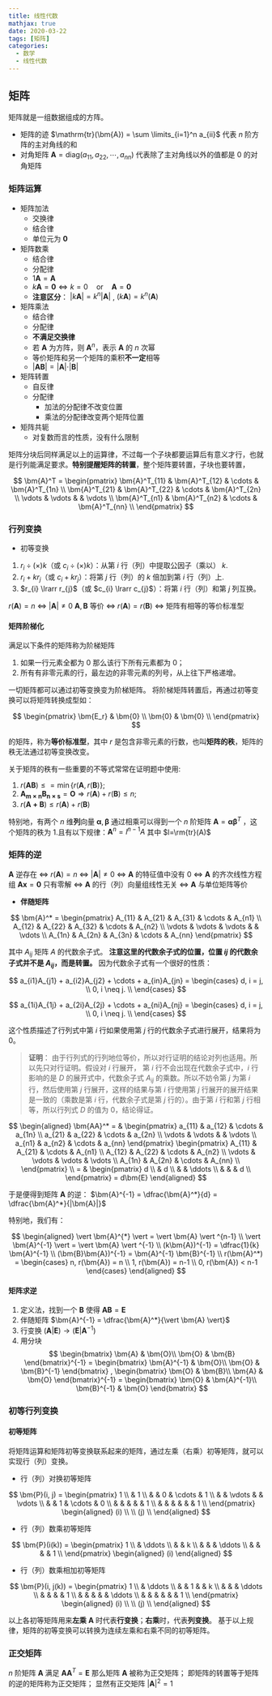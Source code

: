 ```yaml
---
title: 线性代数
mathjax: true
date: 2020-03-22
tags: [矩阵]
categories:
  - 数学
  - 线性代数
---
```


## 矩阵

矩阵就是一组数据组成的方阵。

- 矩阵的迹 $\mathrm{tr}(\bm{A}) = \sum \limits_{i=1}^n a_{ii}$ 代表 $n$ 阶方阵的主对角线的和
- 对角矩阵 $\bm{A} = \mathrm{diag}(a_{11}, a_{22}, \cdots, a_{nn})$ 代表除了主对角线以外的值都是 $0$ 的对角矩阵

### 矩阵运算

- 矩阵加法
  - 交换律
  - 结合律
  - 单位元为 $\bm{0}$
- 矩阵数乘
  - 结合律
  - 分配律
  - $1 \bm{A} = \bm{A}$
  - $k \bm{A} = \bm{0} \Leftrightarrow k = 0 \quad \text{or} \quad \bm{A} = \bm{0}$
  - **注意区分**： $\vert k \bm{A} \vert = k^n \vert \bm{A} \vert$ , $( k \bm{A} ) = k^n ( \bm{A} )$
- 矩阵乘法
  - 结合律
  - 分配律
  - **不满足交换律**
  - 若 $\bm{A}$ 为方阵，则 $\bm{A}^n$，表示 $\bm{A}$ 的 $n$ 次幂
  - 等价矩阵和另一个矩阵的乘积**不一定**相等
  - $\vert \bm{A} \bm{B} \vert = \vert \bm{A} \vert \cdot \vert \bm{B} \vert$
- 矩阵转置
  - 自反律
  - 分配律
    - 加法的分配律不改变位置
    - 乘法的分配律改变两个矩阵位置
- 矩阵共轭
  - 对复数而言的性质，没有什么限制

矩阵分块后同样满足以上的运算律，不过每一个子块都要运算后有意义才行，也就是行列能满足要求。**特别提醒矩阵的转置**，整个矩阵要转置，子块也要转置，

$$
\bm{A}^T =
\begin{pmatrix}
\bm{A}^T_{11} & \bm{A}^T_{12} & \cdots & \bm{A}^T_{1n} \\
\bm{A}^T_{21} & \bm{A}^T_{22} & \cdots & \bm{A}^T_{2n} \\
\vdots        & \vdots        &        & \vdots        \\
\bm{A}^T_{n1} & \bm{A}^T_{n2} & \cdots & \bm{A}^T_{nn} \\
\end{pmatrix}
$$

### 行列变换

- 初等变换

1. $r_{i} \div(\times) k$（或 $c_{i} \div(\times) k$）：从第 $i$ 行（列）中提取公因子（乘以） $k$.
2. $r_{i} + kr_{j}$（或 $c_{i} + kr_{j}$）：将第 $j$ 行（列）的 $k$ 倍加到第 $i$ 行（列）上.
3. $r_{i} \lrarr r_{j}$（或 $c_{i} \lrarr c_{j}$）：将第 $i$ 行（列）和第 $j$ 列互换。

$r(\bm{A}) = n$ $\Leftrightarrow$ $\vert \bm{A} \vert \ne 0$
$\bm{A}, \bm{B}$ 等价 $\Leftrightarrow$ $r(\bm{A}) = r(\bm{B})$ $\Leftrightarrow$ 矩阵有相等的等价标准型

#### 矩阵阶梯化

满足以下条件的矩阵称为阶梯矩阵

1. 如果一行元素全都为 $0$ 那么该行下所有元素都为 $0$；
2. 所有有非零元素的行，最左边的非零元素的列号，从上往下严格递增。

一切矩阵都可以通过初等变换变为阶梯矩阵。
将阶梯矩阵转置后，再通过初等变换可以将矩阵转换成型如：

$$
\begin{pmatrix}
\bm{E_r} & \bm{0} \\
\bm{0}   & \bm{0} \\
\end{pmatrix}
$$

的矩阵，称为**等价标准型**，其中 $r$ 是包含非零元素的行数，也叫**矩阵的秩**，矩阵的秩无法通过初等变换改变。

关于矩阵的秩有一些重要的不等式常常在证明题中使用:

1. $r(\bm{AB}) \leq = \min \{r(\bm{A}, r(\bm{B})\}$;
2. $\bm{A_{m\times n}B_{n\times s}} = \bm{O} \Rightarrow r(\bm{A}) + r(\bm{B}) \le n$;
3. $r(\bm{A+B}) \le r(\bm{A}) + r(\bm{B})$

特别地，有两个 $n$ 维**列**向量 $\bm{\alpha}, \bm{\beta}$ 通过相乘可以得到一个 $n$ 阶矩阵 $\bm{A} = \bm{\alpha} \bm{\beta}^T$ ，这个矩阵的秩为 1.且有以下规律：$\bm{A}^n = l^{n-1}A$ 其中 $l=\rm{tr}(A)$

### 矩阵的逆

$\bm{A}$ 逆存在 $\Leftrightarrow$ $r(\bm{A}) = n$ $\Leftrightarrow$ $|\bm{A}| \neq 0$ $\Leftrightarrow$ $\bm{A}$ 的特征值中没有 0 $\Leftrightarrow$ $\bm{A}$ 的齐次线性方程组 $\bm{Ax} = \bm{0}$ 只有零解 $\Leftrightarrow$ $\bm{A}$ 的行（列）向量组线性无关 $\Leftrightarrow$ $\bm{A}$ 与单位矩阵等价

- **伴随矩阵**

$$
\bm{A}^* =
\begin{pmatrix}
A_{11} & A_{21} & A_{31} & \cdots & A_{n1} \\
A_{12} & A_{22} & A_{32} & \cdots & A_{n2} \\
\vdots & \vdots & \vdots &        & \vdots \\
A_{1n} & A_{2n} & A_{3n} & \cdots & A_{nn}
\end{pmatrix}
$$

其中 $A_{ij}$ 矩阵 $A$ 的代数余子式。
**注意这里的代数余子式的位置，位置 $ij$ 的代数余子式并不是 $A_{ij}$，而是转置。**
因为代数余子式有一个很好的性质：

$$
a_{i1}A_{j1} + a_{i2}A_{j2} + \cdots + a_{in}A_{jn} = \begin{cases}
d, i = j, \\
0, i \neq j. \\
\end{cases}
$$

$$
a_{1i}A_{1j} + a_{2i}A_{2j} + \cdots + a_{ni}A_{nj} =
\begin{cases}
d, i = j, \\
0, i \neq j. \\
\end{cases}
$$

这个性质描述了行列式中第 $i$ 行如果使用第 $j$ 行的代数余子式进行展开，结果将为 0。

> **证明**：
> 由于行列式的行列地位等价，所以对行证明的结论对列也适用。所以先只对行证明。假设对 $i$ 行展开， 第 $i$ 行不会出现在代数余子式中，$i$ 行影响的是 $D$ 的展开式中，代数余子式 $A_{ij}$ 的乘数。所以不妨令第 $j$ 为第 $i$ 行，然后使用第 $j$ 行展开，这样的结果与第 $i$ 行使用第 $j$ 行展开的展开结果是一致的（乘数是第 $i$ 行，代数余子式是第 $j$ 行的）。由于第 $i$ 行和第 $j$ 行相等，所以行列式 $D$ 的值为 $0$，结论得证。

$$
\begin{aligned}
\bm{AA}^*
= &
\begin{pmatrix}
a_{11} & a_{12} & \cdots & a_{1n} \\
a_{21} & a_{22} & \cdots & a_{2n} \\
\vdots & \vdots &        & \vdots \\
a_{n1} & a_{n2} & \cdots & a_{nn}
\end{pmatrix}
\begin{pmatrix}
A_{11} & A_{21} & \cdots & A_{n1} \\
A_{12} & A_{22} & \cdots & A_{n2} \\
\vdots & \vdots & \vdots & \vdots \\
A_{1n} & A_{2n} & \cdots & A_{nn} \\
\end{pmatrix} \\
= &
\begin{pmatrix}
d \\
& d \\
& & \ddots \\
& & & d \\
\end{pmatrix}
= d\bm{E}
\end{aligned}
$$

于是便得到矩阵 $\bm{A}$ 的逆： $\bm{A}^{-1} = \dfrac{\bm{A}^*}{d} = \dfrac{\bm{A}^*}{|\bm{A}|}$

特别地，我们有：

$$
\begin{aligned}
\vert \bm{A}^{*} \vert = \vert \bm{A} \vert ^{n-1} \\
\vert \bm{A}^{-1} \vert = \vert \bm{A} \vert ^{-1} \\
(k\bm{A})^{-1} = \dfrac{1}{k} \bm{A}^{-1} \\
(\bm{B}\bm{A})^{-1} =  \bm{A}^{-1} \bm{B}^{-1} \\
r(\bm{A}^*) =
\begin{cases}
  n, r(\bm{A}) = n \\
  1, r(\bm{A}) = n-1 \\
  0, r(\bm{A}) < n-1
\end{cases}
\end{aligned}
$$

#### 矩阵求逆

1. 定义法，找到一个 $\bm{B}$ 使得 $\bm{A}\bm{B} = \bm{E}$
2. 伴随矩阵 $\bm{A}^{-1} = \dfrac{\bm{A}^*}{\vert \bm{A} \vert}$
3. 行变换 $(\bm{A} | \bm{E}) \to (\bm{E} | \bm{A}^{-1})$
4. 用分块
   $$
   \begin{bmatrix}
     \bm{A} & \bm{O}\\
     \bm{O} & \bm{B}
   \end{bmatrix}^{-1} =
   \begin{bmatrix}
     \bm{A}^{-1} & \bm{O}\\
     \bm{O} & \bm{B}^{-1}
   \end{bmatrix} ,
   \begin{bmatrix}
     \bm{O} & \bm{B}\\
     \bm{A} & \bm{O}
   \end{bmatrix}^{-1} =
   \begin{bmatrix}
     \bm{O} & \bm{A}^{-1}\\
     \bm{B}^{-1} & \bm{O}
   \end{bmatrix}
   $$

### 初等行列变换

#### 初等矩阵

将矩阵运算和矩阵初等变换联系起来的矩阵，通过左乘（右乘）初等矩阵，就可以实现行（列）变换。

- 行（列）对换初等矩阵

$$
\bm{P}(i, j) =
\begin{pmatrix}
1 \\
& 1 \\
& & 0 & \cdots & 1 \\
& & \vdots & & \vdots \\
& & 1 & \cdots & 0 \\
& & & & & 1 \\
& & & & & & 1 \\
\end{pmatrix}
\begin{aligned}
(i) \\
\\
(j) \\
\end{aligned}
$$

- 行（列）数乘初等矩阵

$$
\bm{P}(i(k)) =
\begin{pmatrix}
1 \\
& \ddots \\
& & k \\
& & & \ddots \\
& & & & 1 \\
\end{pmatrix}
\begin{aligned}
(i)
\end{aligned}
$$

- 行（列）数乘相加初等矩阵

$$
\bm{P}(i, j(k)) =
\begin{pmatrix}
1 \\
& \ddots \\
& & 1 & & k \\
& & & \ddots \\
& & & & 1 \\
& & & & & \ddots \\
& & & & & & 1 \\
\end{pmatrix}
\begin{aligned}
(i) \\
\\
(j) \\
\end{aligned}
$$

以上各初等矩阵用来**左乘** $\bm{A}$ 时代表**行变换**；**右乘**时，代表**列变换**。
基于以上规律，矩阵的初等变换可以转换为连续左乘和右乘不同的初等矩阵。

### 正交矩阵

$n$ 阶矩阵 $\bm{A}$ 满足 $\bm{AA}^T = \bm{E}$ 那么矩阵 $\bm{A}$ 被称为正交矩阵；
即矩阵的转置等于矩阵的逆的矩阵称为正交矩阵；
显然有正交矩阵 $|\bm{A}|^2 = 1$
